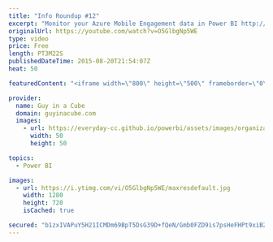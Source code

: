 ```yaml
---
title: "Info Roundup #12"
excerpt: "Monitor your Azure Mobile Engagement data in Power BI http://blogs.msdn.com/b/powerbi/archive/2015/08/17/monitor-and-analyze-your-azure-mobile-engagement-data-in-power-bi.aspx  Calculated Columns and Measures in DAX (@marcorus) http://www.sqlbi.com/articles/calculated-columns-and-measures-in-dax/  Power"
originalUrl: https://youtube.com/watch?v=O5GlbgNp5WE
type: video
price: Free
length: PT3M22S
publishedDateTime: 2015-08-20T21:54:07Z
heat: 50

featuredContent: "<iframe width=\"800\" height=\"500\" frameborder=\"0\" src=\"https://www.youtube.com/embed/O5GlbgNp5WE\" allow=\"accelerometer; autoplay; encrypted-media; gyroscope; picture-in-picture\" allowfullscreen></iframe>"

provider:
  name: Guy in a Cube
  domain: guyinacube.com
  images:
    - url: https://everyday-cc.github.io/powerbi/assets/images/organizations/guyinacube.com-50x50.jpg
      width: 50
      height: 50

topics:
  - Power BI

images:
  - url: https://i.ytimg.com/vi/O5GlbgNp5WE/maxresdefault.jpg
    width: 1280
    height: 720
    isCached: true

secured: "b1zxIVAPuY5H21ICMDm69BpT5DsG39D+fQeN/Gmb0FZD9is7psHeFHPt9xiB2EphNzI6qEIjbh5QPQtA99EeibYSPyfqGd7ONdWzre+tGjgrSmROTfjxM4kDXBROM1F7LBHJD+zeNdrZJNw0aKD5NPvxS5ZL9LpuFgtuDRfcHpQA+aSImwV2JKbKacUqCvlZbWsFlWuDPZb7rSw3LH10CT6NwVgnk/7bw3bBgoin0NYHL6XdYNjCn8FzhvBoiY37QWwtMO5y278gRTGic8iKbb6XRcFIx9urYpiFrDRo3rtjSynjsClSYLQG3At1XKl+S+2et0GDdFQuZggFQq3lR3dKX2JknIN/Ykt9OeiRHm2Ab8+LsimNTR36IiZMYtfn88EBL41p03iFVu3Vqyx7KzkWlJrB/b/3ftpwh3qo4zs=;nwyy5k88eNwwsPiuHVNt6g=="
---
```


